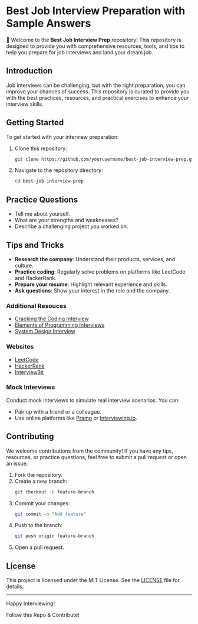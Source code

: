 # Best Job Interview Preparation with Sample Answers

🚀 Welcome to the **Best Job Interview Prep** repository! This repository is designed to provide you with comprehensive resources, tools, and tips to help you prepare for job interviews and land your dream job.

## Introduction

Job interviews can be challenging, but with the right preparation, you can improve your chances of success. This repository is curated to provide you with the best practices, resources, and practical exercises to enhance your interview skills.

## Getting Started

To get started with your interview preparation:

1. Clone this repository:
   ```bash
   git clone https://github.com/yourusername/best-job-interview-prep.git
   ```
2. Navigate to the repository directory:
   ```bash
   cd best-job-interview-prep
   ```


## Practice Questions

- Tell me about yourself.
- What are your strengths and weaknesses?
- Describe a challenging project you worked on.

## Tips and Tricks

- **Research the company**: Understand their products, services, and culture.
- **Practice coding**: Regularly solve problems on platforms like LeetCode and HackerRank.
- **Prepare your resume**: Highlight relevant experience and skills.
- **Ask questions**: Show your interest in the role and the company.

### Additional Resouces

- [Cracking the Coding Interview](https://www.amazon.com/Cracking-Coding-Interview-Programming-Questions/dp/0984782850)
- [Elements of Programming Interviews](https://www.amazon.com/Elements-Programming-Interviews-Insiders-Guide/dp/1517671272)
- [System Design Interview](https://www.amazon.com/System-Design-Interview-insiders-Second/dp/1736049119)

### Websites

- [LeetCode](https://leetcode.com/)
- [HackerRank](https://www.hackerrank.com/)
- [InterviewBit](https://www.interviewbit.com/)

### Mock Interviews

Conduct mock interviews to simulate real interview scenarios. You can:

- Pair up with a friend or a colleague.
- Use online platforms like [Pramp](https://www.pramp.com/) or [Interviewing.io](https://interviewing.io/).

## Contributing

We welcome contributions from the community! If you have any tips, resources, or practice questions, feel free to submit a pull request or open an issue.

1. Fork the repository.
2. Create a new branch:
   ```bash
   git checkout -b feature-branch
   ```
3. Commit your changes:
   ```bash
   git commit -m "Add feature"
   ```
4. Push to the branch:
   ```bash
   git push origin feature-branch
   ```
5. Open a pull request.

## License

This project is licensed under the MIT License. See the [LICENSE](LICENSE) file for details.

---

Happy Interviewing!

Follow this Repo & Contribute!
